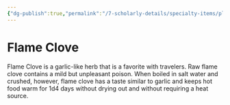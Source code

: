 ```yaml
---
{"dg-publish":true,"permalink":"/7-scholarly-details/specialty-items/plants-and-fungi/flame-clove/","noteIcon":""}
---
```


# Flame Clove

Flame Clove is a garlic-like herb that is a favorite with travelers. Raw flame clove contains a mild but unpleasant poison. When boiled in salt water and crushed, however, flame clove has a taste similar to garlic and keeps hot food warm for 1d4 days without drying out and without requiring a heat source.